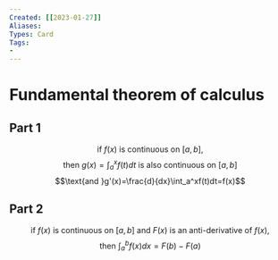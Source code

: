 ```yaml
---
Created: [[2023-01-27]]
Aliases: 
Types: Card
Tags: 
- 
---
```

# Fundamental theorem of calculus
## Part 1
$$\text{if }f(x)\text{ is continuous on }[a,b],$$
$$\text{then }g(x)=\int_a^xf(t)dt\text{ is also continuous on }[a,b]$$
$$\text{and }g'(x)=\frac{d}{dx}\int_a^xf(t)dt=f(x)$$
## Part 2
$$\text{if }f(x)\text{ is continuous on }[a,b]\text{ and }F(x)\text{ is an anti-derivative of }f(x),$$
$$\text{then }\int_a^bf(x)dx=F(b)-F(a)$$
